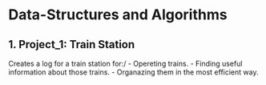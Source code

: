 # Data-Structures and Algorithms
## 1. Project_1: Train Station
Creates a log for a train station for:/
	- Opereting trains.
	- Finding useful information about those trains.
	- Organazing them in the most efficient way.

